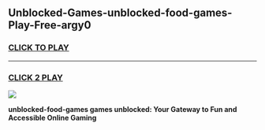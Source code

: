 
## Unblocked-Games-unblocked-food-games-Play-Free-argy0
<h3>
<a href="https://premium76.site?title=unblocked-food-games&ref=18A1">CLICK TO PLAY</a></h3>
<hr>

<h3>
<a href="https://premium76.site?title=unblocked-food-games&ref=18A1">CLICK 2 PLAY</a>
  
</h3>

<a href="https://premium76.site?title=unblocked-food-games&ref=18A1"><img src="https://clearcache.store/games.png"></a>


**unblocked-food-games games unblocked: Your Gateway to Fun and Accessible Online Gaming**
